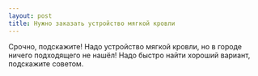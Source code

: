 ```yaml
---
layout: post 
title: Нужно заказать устройство мягкой кровли 
--- 
```

Срочно, подскажите! Надо устройство мягкой кровли, но в городе ничего подходящего не нашёл! Надо быстро найти хороший вариант, подскажите советом.